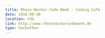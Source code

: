 ```yaml
---
title: Rhein-Neckar Code Week - Coding Café
date: 2016-09-30
location: tdb.
link: http://www.rheinneckarcodeweek.de
type: hackathon
---
```

